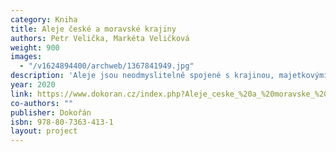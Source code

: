 ```yaml
---
category: Kniha
title: Aleje české a moravské krajiny
authors: Petr Velička, Markéta Veličková
weight: 900
images:
  - "/v1624894400/archweb/1367841949.jpg"
description: 'Aleje jsou neodmyslitelně spojené s krajinou, majetkovými poměry, politikou, financemi a kulturou. Impulzem k sepsání této knihy byl dokumentární film "Aleje jako součást naší krajiny", který vznikl režisérským vedením Ljuby Václavové v roce 2007, na němž se oba autoři spolupodíleli. Od té doby stále přibývá otázek typu: Proč zachovávat aleje? Nejsou příliš nebezpečné? Je důležitý jejich kulturní a historický odkaz? Co znamenají pro paměť krajiny? Je možná v dnešním rychlém světě symbióza automobilů a stromů podél silnic? Na tyto a další otázky hledá kniha odpovědi. Doufáme, že bude pokračováním otevřené debaty tolik diskutovaného a poutavého příběhu alejí.'
year: 2020
link: https://www.dokoran.cz/index.php?Aleje_ceske_%20a_%20moravske_%20krajiny&p=book&id=697
co-authors: ""
publisher: Dokořán
isbn: 978-80-7363-413-1
layout: project
---
```

